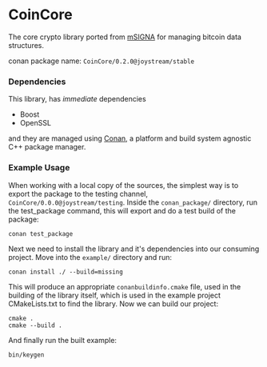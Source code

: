 
# CoinCore

The core crypto library ported from [mSIGNA](https://github.com/ciphrex/mSIGNA) for managing bitcoin data structures.

conan package name: `CoinCore/0.2.0@joystream/stable`

### Dependencies

This library, has *immediate* dependencies

- Boost
- OpenSSL

and they are managed using [Conan](https://conan.io), a platform and build system agnostic C++ package manager.

### Example Usage

When working with a local copy of the sources, the simplest way is to export the package to the testing channel, `CoinCore/0.0.0@joystream/testing`. Inside the `conan_package/` directory, run the test_package command, this will export and do a test build of the package:

```
conan test_package
```

Next we need to install the library and it's dependencies into our consuming project. Move into the `example/` directory and run:

```
conan install ./ --build=missing
```

This will produce an appropriate `conanbuildinfo.cmake` file, used in the building of the library itself, which is used in the example
project CMakeLists.txt to find the library. Now we can build our project:

```
cmake .
cmake --build .
```

And finally run the built example:
```
bin/keygen
```
